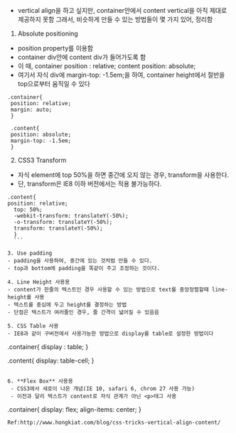 - vertical align을 하고 싶지만, container안에서 content vertical을 아직 제대로 제공하지 못함
 그래서, 비슷하게 만들 수 있는 방법들이 몇 가지 있어, 정리함 
 
1. Absolute positioning
  - position property를 이용함 
  - container div안에 content div가 들어가도록 함 
  - 이 때, container position : relative; content position: absolute;
  - 여기서 자식 div에 margin-top: -1.5em;을 하여, container height에서 절반을 top으로부터 움직일 수 있다
 
  ```div
  .container{
   position: relative; 
   margin: auto;
   }
   
   .content{
   position: absolute;
   margin-top: -1.5em;
   }
   ```
2. CSS3 Transform 
  - 자식 element에 top 50%을 하면 중간에 오지 않는 경우, transform을 사용한다.
  - 단, transform은 IE8 이하 버전에서는 적용 불가능하다.
  ```
  .content{
  position: relative;
	top: 50%;
	-webkit-transform: translateY(-50%);
	-o-transform: translateY(-50%);
	transform: translateY(-50%);
	}
	```
	
3. Use padding
 - padding을 사용하여, 중간에 있는 것처럼 만들 수 있다.
 - top과 bottom에 padding을 똑같이 주고 조정하는 것이다.
	
4. Line Height 사용용
 - content가 한줄의 텍스트인 경우 사용할 수 있는 방법으로 text를 중앙정렬할때 line-height를 사용
 - 텍스트를 중심에 두고 height를 결정하는 방법
 - 단점은 텍스트가 여러줄인 경우, 줄 간격이 넓어질 수 있음음
	
5. CSS Table 사용
 - IE8과 같이 구버전에서 사용가능한 방법으로 display를 table로 설정한 방법이다 
 ```
 .container{
 display : table;
 }
	
.content{
 display: table-cell;
 }
```

6. **Flex Box** 사용용
 - CSS3에서 새로이 나온 개념(IE 10, safari 6, chrom 27 사용 가능)
 - 이전과 달리 텍스트가 content로 자식 관계가 아닌 <p>태그 사용
 ```
 .container{
 display: flex;
 align-items: center;
 }
```
Ref:http://www.hongkiat.com/blog/css-tricks-vertical-align-content/
